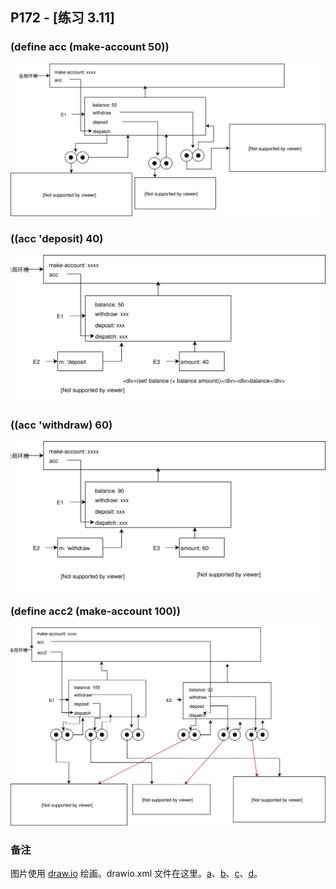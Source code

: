 ## P172 - [练习 3.11]

### (define acc (make-account 50))

<img src="./exercise_3_11_a.svg"/>

### ((acc 'deposit) 40)

<img src="./exercise_3_11_b.svg"/>

### ((acc 'withdraw) 60)

<img src="./exercise_3_11_c.svg"/>

### (define acc2 (make-account 100))

<img src="./exercise_3_11_d.svg"/>

### 备注

图片使用 [draw.io](https://www.draw.io) 绘画。drawio.xml 文件在这里。[a](./drawio/exercise_3_11_a.drawio.xml)、[b](./drawio/exercise_3_11_b.drawio.xml)、[c](./drawio/exercise_3_11_c.drawio.xml)、[d](./drawio/exercise_3_11_d.drawio.xml)。

